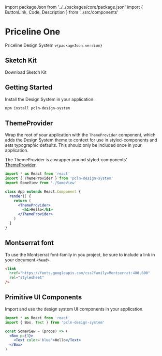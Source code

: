 import packageJson from '../../packages/core/package.json'
import {
ButtonLink,
Code,
Description
} from '../src/components'

# Priceline One

<Description>
  Priceline Design System <Code>v{packageJson.version}</Code>
</Description>

## Sketch Kit

<ButtonLink href='https://github.com/priceline/design-system-sketch/releases/latest'>
  Download Sketch Kit
</ButtonLink>

## Getting Started

Install the Design System in your application

```sh
npm install pcln-design-system
```

## ThemeProvider

Wrap the root of your application with the `ThemeProvider` component,
which adds the Design System theme to context for use in styled-components
and sets typographic defaults.
This should only be included once in your application.

The ThemeProvider is a wrapper around styled-components' [ThemeProvider][sc-theme].

[sc-theme]: https://www.styled-components.com/docs/advanced#theming

```jsx
import * as React from 'react'
import { ThemeProvider } from 'pcln-design-system'
import SomeView from './SomeView'

class App extends React.Component {
  render() {
    return (
      <ThemeProvider>
        <h1>Hello</h1>
      </ThemeProvider>
    )
  }
}
```

## Montserrat font

To use the Montserrat font-family in you project, be sure to include a link in your document `<head>`.

```html
<link
  href="https://fonts.googleapis.com/css?family=Montserrat:400,600"
  rel="stylesheet"
/>
```

## Primitive UI Components

Import and use the design system UI components in your application.

```jsx
import * as React from 'react'
import { Box, Text } from 'pcln-design-system'

const SomeView = (props) => (
  <Box p={3}>
    <Text color='blue'>Hello</Text>
  </Box>
)
```

